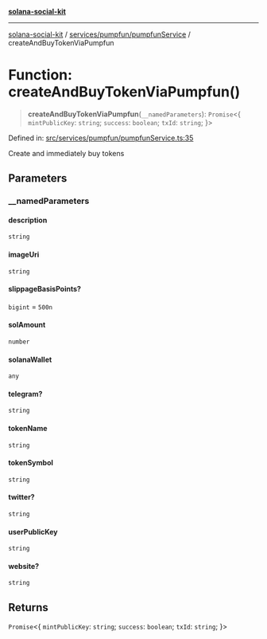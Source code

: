 [**solana-social-kit**](../../../../README.md)

***

[solana-social-kit](../../../../README.md) / [services/pumpfun/pumpfunService](../README.md) / createAndBuyTokenViaPumpfun

# Function: createAndBuyTokenViaPumpfun()

> **createAndBuyTokenViaPumpfun**(`__namedParameters`): `Promise`\<\{ `mintPublicKey`: `string`; `success`: `boolean`; `txId`: `string`; \}\>

Defined in: [src/services/pumpfun/pumpfunService.ts:35](https://github.com/SendArcade/solana-social-starter/blob/98f94bb63d3814df24512365f6ae706d273e698f/src/services/pumpfun/pumpfunService.ts#L35)

Create and immediately buy tokens

## Parameters

### \_\_namedParameters

#### description

`string`

#### imageUri

`string`

#### slippageBasisPoints?

`bigint` = `500n`

#### solAmount

`number`

#### solanaWallet

`any`

#### telegram?

`string`

#### tokenName

`string`

#### tokenSymbol

`string`

#### twitter?

`string`

#### userPublicKey

`string`

#### website?

`string`

## Returns

`Promise`\<\{ `mintPublicKey`: `string`; `success`: `boolean`; `txId`: `string`; \}\>
